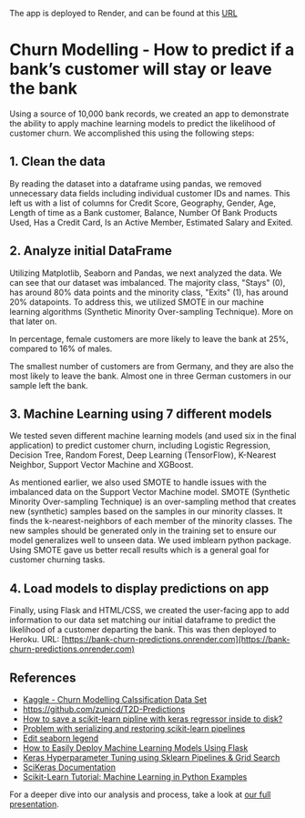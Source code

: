 The app is deployed to Render, and can be found at this [URL](https://bank-churn-predictions.onrender.com)


# Churn Modelling - How to predict if a bank’s customer will stay or leave the bank

Using a source of 10,000 bank records,  we created an app to demonstrate the ability to apply machine learning models to predict the likelihood of customer churn. We accomplished this using the following steps:

## 1. Clean the data

By reading the dataset into a dataframe using pandas,  we removed unnecessary data fields including individual customer IDs and names. This left us with a list of columns for Credit Score, Geography, Gender, Age, Length of time as a Bank customer, Balance, Number Of Bank Products Used, Has a Credit Card, Is an Active Member, Estimated Salary and Exited. 

## 2. Analyze initial DataFrame

Utilizing Matplotlib, Seaborn and Pandas, we next analyzed the data. We can see that our dataset was imbalanced. The majority class, "Stays" (0), has around 80% data points and the minority class, "Exits" (1), has around 20% datapoints. To address this, we utilized SMOTE in our machine learning algorithms (Synthetic Minority Over-sampling Technique). More on that later on. 

In percentage, female customers are more likely to leave the bank at 25%, compared to 16% of males.

The smallest number of customers are from Germany, and they are also the most likely to leave the bank. Almost one in three German customers in our sample left the bank.

## 3. Machine Learning using 7 different models

We tested seven different machine learning models (and used six in the final application) to predict customer churn, including Logistic Regression, Decision Tree, Random Forest, Deep Learning (TensorFlow), K-Nearest Neighbor, Support Vector Machine and XGBoost. 

As mentioned earlier, we also used SMOTE to handle issues with the imbalanced data on the Support Vector Machine model. SMOTE (Synthetic Minority Over-sampling Technique) is an over-sampling method that creates new (synthetic) samples based on the samples in our minority classes. It finds the k-nearest-neighbors of each member of the minority classes. The new samples should be generated only in the training set to ensure our model generalizes well to unseen data. We used imblearn python package. Using SMOTE gave us better recall results which is a general goal for customer churning tasks.

## 4. Load models to display predictions on app

Finally, using Flask and HTML/CSS, we created the user-facing app to add information to our data set matching our initial dataframe to predict the likelihood of a customer departing the bank. This was then deployed to Heroku. URL: [https://bank-churn-predictions.onrender.com](https://bank-churn-predictions.onrender.com)

## References

- [Kaggle - Churn Modelling Calssification Data Set](https://www.kaggle.com/shrutimechlearn/churn-modelling)
- https://github.com/zunicd/T2D-Predictions
- [How to save a scikit-learn pipline with keras regressor inside to disk?](https://stackoverflow.com/questions/37984304/how-to-save-a-scikit-learn-pipline-with-keras-regressor-inside-to-disk)
- [Problem with serializing and restoring scikit-learn pipelines](https://rebeccabilbro.github.io/module-main-has-no-attribute/)
- [Edit seaborn legend](https://stackoverflow.com/questions/45201514/edit-seaborn-legend)
- [How to Easily Deploy Machine Learning Models Using Flask](https://towardsdatascience.com/how-to-easily-deploy-machine-learning-models-using-flask-b95af8fe34d4)
- [Keras Hyperparameter Tuning using Sklearn Pipelines & Grid Search](https://medium.com/@am.benatmane/keras-hyperparameter-tuning-using-sklearn-pipelines-grid-search-with-cross-validation-ccfc74b0ce9f)
- [SciKeras Documentation](https://www.adriangb.com/scikeras/stable/index.html)
- [Scikit-Learn Tutorial: Machine Learning in Python Examples](https://www.guru99.com/scikit-learn-tutorial.html)



For a deeper dive into our analysis and process, take a look at [our full presentation](https://docs.google.com/presentation/d/1AiL9Zo9WBySLQkjjMcIHuZp4wEC9UnLtXjSaclaICBE/edit?usp=sharing).

 

